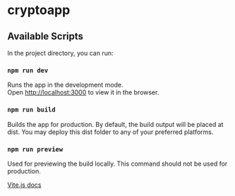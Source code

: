 # cryptoapp

## Available Scripts

In the project directory, you can run:

### `npm run dev`

Runs the app in the development mode.\
Open [http://localhost:3000](http://localhost:3000) to view it in the browser.

### `npm run build`
Builds the app for production. By default, the build output will be placed at dist.
You may deploy this dist folder to any of your preferred platforms.

### `npm run preview`
Used for previewing the build locally. This command should not be used for production.

[Vite.js docs](https://vitejs.dev/guide/)
